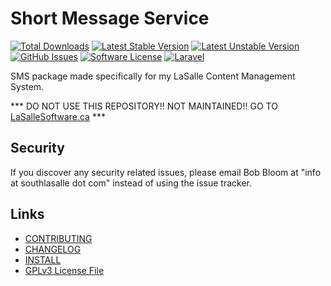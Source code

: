 # Short Message Service 

[![Total Downloads](https://img.shields.io/packagist/dt/lasallecms/lasallecmsshortmessageservice.svg?style=flat-square)](https://packagist.org/packages/lasallecms/lasallecmsshortmessageservice)
[![Latest Stable Version](https://poser.pugx.org/lasallecms/lasallecmsshortmessageservice/v/stable.svg)](https://packagist.org/packages/lasallecms/lasallecmsshortmessageservice)
[![Latest Unstable Version](https://poser.pugx.org/lasallecms/lasallecmsshortmessageservice/v/unstable.svg)](https://packagist.org/packages/lasallecms/lasallecmsshortmessageservice)
[![GitHub Issues](https://img.shields.io/github/issues/lasallecms/lasallecms-l5-lasallecmsshortmessageservice-pkg.svg)](https://github.com/lasallecms/lasallecms-l5-lasallecmsshortmessageservice-pkg/issues)
[![Software License](https://img.shields.io/badge/license-GPLv3-brightgreen.svg?style=flat-square)](LICENSE.md)
[![Laravel](https://img.shields.io/badge/Laravel-v5.1-brightgreen.svg?style=flat-square)](http://laravel.com)


SMS package made specifically for my LaSalle Content Management System. 

*** DO NOT USE THIS REPOSITORY!! NOT MAINTAINED!! GO TO [LaSalleSoftware.ca](https://lasallesoftware.ca) ***


## Security

If you discover any security related issues, please email Bob Bloom at "info at southlasalle dot com" instead of using the issue tracker.


## Links

* [CONTRIBUTING](CONTRIBUTING.md)
* [CHANGELOG](CHANGELOG.md)
* [INSTALL](INSTALL.md)
* [GPLv3 License File](LICENSE.md)



